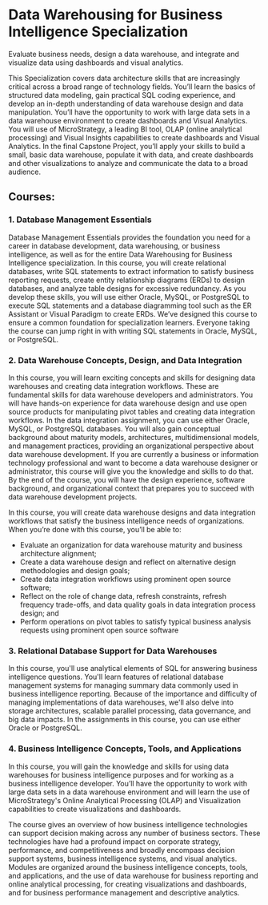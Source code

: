 # Data Warehousing for Business Intelligence Specialization

Evaluate business needs, design a data warehouse, and integrate and visualize data using dashboards and visual
analytics.

This Specialization covers data architecture skills that are increasingly critical across a broad range of technology
fields. You’ll learn the basics of structured data modeling, gain practical SQL coding experience, and develop an
in-depth understanding of data warehouse design and data manipulation. You’ll have the opportunity to work with large
data sets in a data warehouse environment to create dashboards and Visual Analytics. You will use of MicroStrategy, a
leading BI tool, OLAP (online analytical processing) and Visual Insights capabilities to create dashboards and Visual
Analytics. In the final Capstone Project, you’ll apply your skills to build a small, basic data warehouse, populate it
with data, and create dashboards and other visualizations to analyze and communicate the data to a broad audience.

## Courses:

### 1. Database Management Essentials

Database Management Essentials provides the foundation you need for a career in database development, data warehousing,
or business intelligence, as well as for the entire Data Warehousing for Business Intelligence specialization. In this
course, you will create relational databases, write SQL statements to extract information to satisfy business reporting
requests, create entity relationship diagrams (ERDs) to design databases, and analyze table designs for excessive
redundancy. As you develop these skills, you will use either Oracle, MySQL, or PostgreSQL to execute SQL statements and
a database diagramming tool such as the ER Assistant or Visual Paradigm to create ERDs. We’ve designed this course to
ensure a common foundation for specialization learners. Everyone taking the course can jump right in with writing SQL
statements in Oracle, MySQL, or PostgreSQL.

### 2. Data Warehouse Concepts, Design, and Data Integration

In this course, you will learn exciting concepts and skills for designing data warehouses and creating data integration
workflows. These are fundamental skills for data warehouse developers and administrators. You will have hands-on
experience for data warehouse design and use open source products for manipulating pivot tables and creating data
integration workflows. In the data integration assignment, you can use either Oracle, MySQL, or PostgreSQL databases.
You will also gain conceptual background about maturity models, architectures, multidimensional models, and management
practices, providing an organizational perspective about data warehouse development. If you are currently a business or
information technology professional and want to become a data warehouse designer or administrator, this course will give
you the knowledge and skills to do that. By the end of the course, you will have the design experience, software
background, and organizational context that prepares you to succeed with data warehouse development projects.

In this course, you will create data warehouse designs and data integration workflows that satisfy the business
intelligence needs of organizations. When you’re done with this course, you’ll be able to:

* Evaluate an organization for data warehouse maturity and business architecture alignment;
* Create a data warehouse design and reflect on alternative design methodologies and design goals;
* Create data integration workflows using prominent open source software;
* Reflect on the role of change data, refresh constraints, refresh frequency trade-offs, and data quality goals in data
  integration process design; and
* Perform operations on pivot tables to satisfy typical business analysis requests using prominent open source software

### 3. Relational Database Support for Data Warehouses

In this course, you'll use analytical elements of SQL for
answering business intelligence questions. You'll learn features of relational database management systems for managing
summary data commonly used in business intelligence reporting. Because of the importance and difficulty of managing
implementations of data warehouses, we'll also delve into storage architectures, scalable parallel processing, data
governance, and big data impacts. In the assignments in this course, you can use either Oracle or PostgreSQL.

### 4. Business Intelligence Concepts, Tools, and Applications

In this course, you will gain the knowledge and skills
for using data warehouses for business intelligence purposes and for working as a business intelligence developer.
You’ll have the opportunity to work with large data sets in a data warehouse environment and will learn the use of
MicroStrategy's Online Analytical Processing (OLAP) and Visualization capabilities to create visualizations and
dashboards.

The course gives an overview of how business intelligence technologies can support decision making across any number of
business sectors. These technologies have had a profound impact on corporate strategy, performance, and competitiveness
and broadly encompass decision support systems, business intelligence systems, and visual analytics. Modules are
organized around the business intelligence concepts, tools, and applications, and the use of data warehouse for business
reporting and online analytical processing, for creating visualizations and dashboards, and for business performance
management and descriptive analytics.
